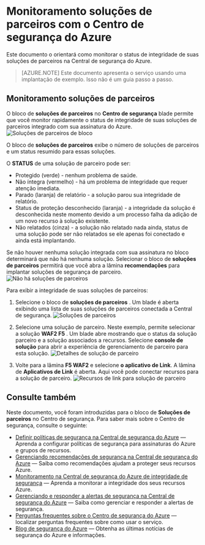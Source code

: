 <properties
   pageTitle="Gerenciar soluções de parceiros na Central de segurança do Azure | Microsoft Azure"
   description="Este documento apresenta como o Centro de segurança do Azure permite que você monitor rapidamente o status de integridade de suas soluções de parceiros integrado com sua assinatura do Azure."
   services="security-center"
   documentationCenter="na"
   authors="TerryLanfear"
   manager="MBaldwin"
   editor=""/>

<tags
   ms.service="security-center"
   ms.devlang="na"
   ms.topic="article"
   ms.tgt_pltfrm="na"
   ms.workload="na"
   ms.date="10/26/2016"
   ms.author="terrylan"/>

# <a name="monitoring-partner-solutions-with-azure-security-center"></a>Monitoramento soluções de parceiros com o Centro de segurança do Azure

Este documento o orientará como monitorar o status de integridade de suas soluções de parceiros na Central de segurança do Azure.

> [AZURE.NOTE] Este documento apresenta o serviço usando uma implantação de exemplo. Isso não é um guia passo a passo.

## <a name="monitoring-partner-solutions"></a>Monitoramento soluções de parceiros

O bloco de **soluções de parceiros** no **Centro de segurança** blade permite que você monitor rapidamente o status de integridade de suas soluções de parceiros integrado com sua assinatura do Azure.
![Soluções de parceiros de bloco][1]

O bloco de **soluções de parceiros** exibe o número de soluções de parceiros e um status resumido para essas soluções.

O **STATUS** de uma solução de parceiro pode ser:

- Protegido (verde) - nenhum problema de saúde.
- Não íntegra (vermelho) - há um problema de integridade que requer atenção imediata.
- Parado (laranja) de relatório - a solução parou sua integridade de relatório.
- Status de proteção desconhecido (laranja) - a integridade da solução é desconhecida neste momento devido a um processo falha da adição de um novo recurso à solução existente.
- Não relatados (cinza) - a solução não relatado nada ainda, status de uma solução pode ser não relatados se ele apenas foi conectado e ainda está implantando.

Se não houver nenhuma solução integrada com sua assinatura no bloco determinará que não há nenhuma solução. Selecionar o bloco de **soluções de parceiros** permitirá que você abra a lâmina **recomendações** para implantar soluções de segurança de parceiro.
![Não há soluções de parceiros][2]

Para exibir a integridade de suas soluções de parceiros:

1. Selecione o bloco de **soluções de parceiros** . Um blade é aberta exibindo uma lista de suas soluções de parceiros conectada a Central de segurança.
![Soluções de parceiros][3]

2. Selecione uma solução de parceiro. Neste exemplo, permite selecionar a solução **WAF2 F5** .  Um blade abre mostrando que o status da solução parceiro e a solução associados a recursos. Selecione **console de solução** para abrir a experiência de gerenciamento de parceiro para esta solução.
![Detalhes de solução de parceiro][4]

3. Volte para a lâmina **F5 WAF2** e selecione **o aplicativo de Link**. A lâmina de **Aplicativos de Link** é aberta. Aqui você pode conectar recursos para a solução de parceiro.
![Recursos de link para solução de parceiro][5]

## <a name="see-also"></a>Consulte também
Neste documento, você foram introduzidas para o bloco de **Soluções de parceiros** no Centro de segurança. Para saber mais sobre o Centro de segurança, consulte o seguinte:

- [Definir políticas de segurança na Central de segurança do Azure](security-center-policies.md) — Aprenda a configurar políticas de segurança para assinaturas do Azure e grupos de recursos.
- [Gerenciando recomendações de segurança na Central de segurança do Azure](security-center-recommendations.md) — Saiba como recomendações ajudam a proteger seus recursos Azure.
- [Monitoramento na Central de segurança do Azure de integridade de segurança](security-center-monitoring.md) — Aprenda a monitorar a integridade dos seus recursos Azure.
- [Gerenciando e responder a alertas de segurança na Central de segurança do Azure](security-center-managing-and-responding-alerts.md) — Saiba como gerenciar e responder a alertas de segurança.
- [Perguntas frequentes sobre o Centro de segurança do Azure](security-center-faq.md) — localizar perguntas frequentes sobre como usar o serviço.
- [Blog de segurança do Azure](http://blogs.msdn.com/b/azuresecurity/) — Obtenha as últimas notícias de segurança do Azure e informações.

<!--Image references-->
[1]: ./media/security-center-partner-solutions/partner-solutions-tile.png
[2]: ./media/security-center-partner-solutions/no-partner-solutions-to-display.png
[3]: ./media/security-center-partner-solutions/partner-solutions.png
[4]: ./media/security-center-partner-solutions/partner-solutions-detail.png
[5]: ./media/security-center-partner-solutions/link-applications.png
